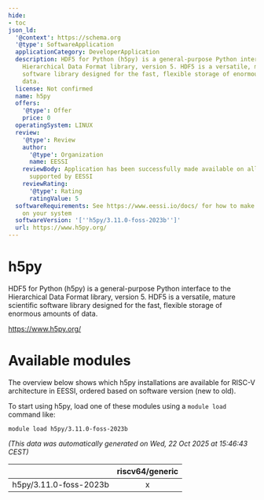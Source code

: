 ```yaml
---
hide:
- toc
json_ld:
  '@context': https://schema.org
  '@type': SoftwareApplication
  applicationCategory: DeveloperApplication
  description: HDF5 for Python (h5py) is a general-purpose Python interface to the
    Hierarchical Data Format library, version 5. HDF5 is a versatile, mature scientific
    software library designed for the fast, flexible storage of enormous amounts of
    data.
  license: Not confirmed
  name: h5py
  offers:
    '@type': Offer
    price: 0
  operatingSystem: LINUX
  review:
    '@type': Review
    author:
      '@type': Organization
      name: EESSI
    reviewBody: Application has been successfully made available on all architectures
      supported by EESSI
    reviewRating:
      '@type': Rating
      ratingValue: 5
  softwareRequirements: See https://www.eessi.io/docs/ for how to make EESSI available
    on your system
  softwareVersion: '[''h5py/3.11.0-foss-2023b'']'
  url: https://www.h5py.org/
---
```


h5py
====


HDF5 for Python (h5py) is a general-purpose Python interface to the Hierarchical Data Format library, version 5. HDF5 is a versatile, mature scientific software library designed for the fast, flexible storage of enormous amounts of data.

https://www.h5py.org/
# Available modules


The overview below shows which h5py installations are available for RISC-V architecture in EESSI, ordered based on software version (new to old).

To start using h5py, load one of these modules using a `module load` command like:

```shell
module load h5py/3.11.0-foss-2023b
```

*(This data was automatically generated on Wed, 22 Oct 2025 at 15:46:43 CEST)*

| |riscv64/generic|
| :---: | :---: |
|h5py/3.11.0-foss-2023b|x|
